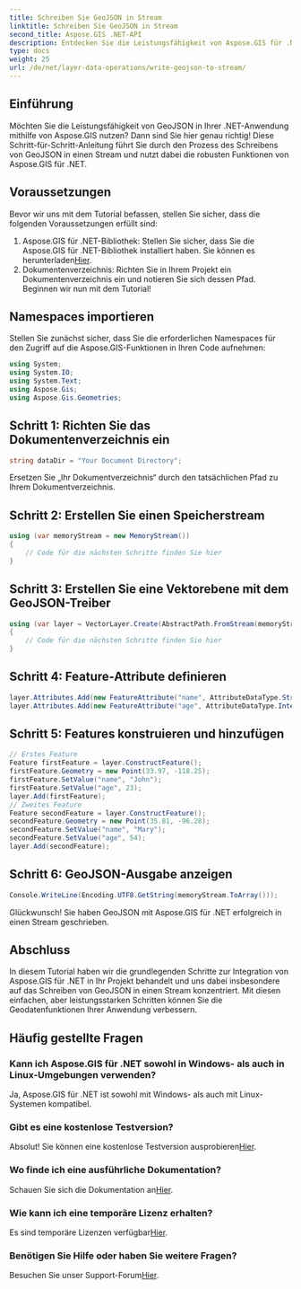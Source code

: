 ```yaml
---
title: Schreiben Sie GeoJSON in Stream
linktitle: Schreiben Sie GeoJSON in Stream
second_title: Aspose.GIS .NET-API
description: Entdecken Sie die Leistungsfähigkeit von Aspose.GIS für .NET! Schreiben Sie GeoJSON, um mühelos zu streamen. Laden Sie es jetzt herunter, um eine nahtlose Geodatenintegration zu erhalten.
type: docs
weight: 25
url: /de/net/layer-data-operations/write-geojson-to-stream/
---
```

## Einführung
Möchten Sie die Leistungsfähigkeit von GeoJSON in Ihrer .NET-Anwendung mithilfe von Aspose.GIS nutzen? Dann sind Sie hier genau richtig! Diese Schritt-für-Schritt-Anleitung führt Sie durch den Prozess des Schreibens von GeoJSON in einen Stream und nutzt dabei die robusten Funktionen von Aspose.GIS für .NET.
## Voraussetzungen
Bevor wir uns mit dem Tutorial befassen, stellen Sie sicher, dass die folgenden Voraussetzungen erfüllt sind:
1. Aspose.GIS für .NET-Bibliothek: Stellen Sie sicher, dass Sie die Aspose.GIS für .NET-Bibliothek installiert haben. Sie können es herunterladen[Hier](https://releases.aspose.com/gis/net/).
2. Dokumentenverzeichnis: Richten Sie in Ihrem Projekt ein Dokumentenverzeichnis ein und notieren Sie sich dessen Pfad.
Beginnen wir nun mit dem Tutorial!
## Namespaces importieren
Stellen Sie zunächst sicher, dass Sie die erforderlichen Namespaces für den Zugriff auf die Aspose.GIS-Funktionen in Ihren Code aufnehmen:
```csharp
using System;
using System.IO;
using System.Text;
using Aspose.Gis;
using Aspose.Gis.Geometries;
```
## Schritt 1: Richten Sie das Dokumentenverzeichnis ein
```csharp
string dataDir = "Your Document Directory";
```
Ersetzen Sie „Ihr Dokumentverzeichnis“ durch den tatsächlichen Pfad zu Ihrem Dokumentverzeichnis.
## Schritt 2: Erstellen Sie einen Speicherstream
```csharp
using (var memoryStream = new MemoryStream())
{
    // Code für die nächsten Schritte finden Sie hier
}
```
## Schritt 3: Erstellen Sie eine Vektorebene mit dem GeoJSON-Treiber
```csharp
using (var layer = VectorLayer.Create(AbstractPath.FromStream(memoryStream), Drivers.GeoJson))
{
    // Code für die nächsten Schritte finden Sie hier
}
```
## Schritt 4: Feature-Attribute definieren
```csharp
layer.Attributes.Add(new FeatureAttribute("name", AttributeDataType.String));
layer.Attributes.Add(new FeatureAttribute("age", AttributeDataType.Integer));
```
## Schritt 5: Features konstruieren und hinzufügen
```csharp
// Erstes Feature
Feature firstFeature = layer.ConstructFeature();
firstFeature.Geometry = new Point(33.97, -118.25);
firstFeature.SetValue("name", "John");
firstFeature.SetValue("age", 23);
layer.Add(firstFeature);
// Zweites Feature
Feature secondFeature = layer.ConstructFeature();
secondFeature.Geometry = new Point(35.81, -96.28);
secondFeature.SetValue("name", "Mary");
secondFeature.SetValue("age", 54);
layer.Add(secondFeature);
```
## Schritt 6: GeoJSON-Ausgabe anzeigen
```csharp
Console.WriteLine(Encoding.UTF8.GetString(memoryStream.ToArray()));
```
Glückwunsch! Sie haben GeoJSON mit Aspose.GIS für .NET erfolgreich in einen Stream geschrieben.
## Abschluss
In diesem Tutorial haben wir die grundlegenden Schritte zur Integration von Aspose.GIS für .NET in Ihr Projekt behandelt und uns dabei insbesondere auf das Schreiben von GeoJSON in einen Stream konzentriert. Mit diesen einfachen, aber leistungsstarken Schritten können Sie die Geodatenfunktionen Ihrer Anwendung verbessern.
## Häufig gestellte Fragen
### Kann ich Aspose.GIS für .NET sowohl in Windows- als auch in Linux-Umgebungen verwenden?
Ja, Aspose.GIS für .NET ist sowohl mit Windows- als auch mit Linux-Systemen kompatibel.
### Gibt es eine kostenlose Testversion?
 Absolut! Sie können eine kostenlose Testversion ausprobieren[Hier](https://releases.aspose.com/).
### Wo finde ich eine ausführliche Dokumentation?
 Schauen Sie sich die Dokumentation an[Hier](https://reference.aspose.com/gis/net/).
### Wie kann ich eine temporäre Lizenz erhalten?
 Es sind temporäre Lizenzen verfügbar[Hier](https://purchase.aspose.com/temporary-license/).
### Benötigen Sie Hilfe oder haben Sie weitere Fragen?
 Besuchen Sie unser Support-Forum[Hier](https://forum.aspose.com/c/gis/33).